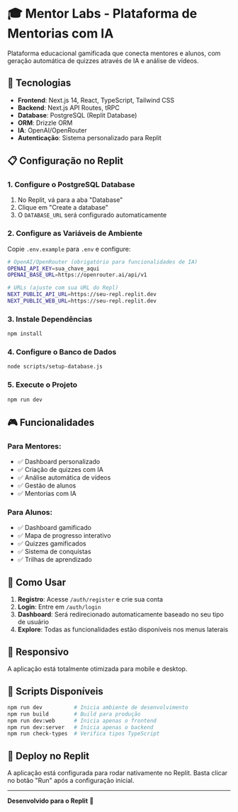 
# 🎓 Mentor Labs - Plataforma de Mentorias com IA

Plataforma educacional gamificada que conecta mentores e alunos, com geração automática de quizzes através de IA e análise de vídeos.

## 🚀 Tecnologias

- **Frontend**: Next.js 14, React, TypeScript, Tailwind CSS
- **Backend**: Next.js API Routes, tRPC
- **Database**: PostgreSQL (Replit Database)
- **ORM**: Drizzle ORM
- **IA**: OpenAI/OpenRouter
- **Autenticação**: Sistema personalizado para Replit

## 📋 Configuração no Replit

### 1. Configure o PostgreSQL Database
1. No Replit, vá para a aba "Database" 
2. Clique em "Create a database"
3. O `DATABASE_URL` será configurado automaticamente

### 2. Configure as Variáveis de Ambiente
Copie `.env.example` para `.env` e configure:

```bash
# OpenAI/OpenRouter (obrigatório para funcionalidades de IA)
OPENAI_API_KEY=sua_chave_aqui
OPENAI_BASE_URL=https://openrouter.ai/api/v1

# URLs (ajuste com sua URL do Repl)
NEXT_PUBLIC_API_URL=https://seu-repl.replit.dev
NEXT_PUBLIC_WEB_URL=https://seu-repl.replit.dev
```

### 3. Instale Dependências
```bash
npm install
```

### 4. Configure o Banco de Dados
```bash
node scripts/setup-database.js
```

### 5. Execute o Projeto
```bash
npm run dev
```

## 🎮 Funcionalidades

### Para Mentores:
- ✅ Dashboard personalizado
- ✅ Criação de quizzes com IA
- ✅ Análise automática de vídeos
- ✅ Gestão de alunos
- ✅ Mentorias com IA

### Para Alunos:
- ✅ Dashboard gamificado
- ✅ Mapa de progresso interativo
- ✅ Quizzes gamificados
- ✅ Sistema de conquistas
- ✅ Trilhas de aprendizado

## 🎯 Como Usar

1. **Registro**: Acesse `/auth/register` e crie sua conta
2. **Login**: Entre em `/auth/login`
3. **Dashboard**: Será redirecionado automaticamente baseado no seu tipo de usuário
4. **Explore**: Todas as funcionalidades estão disponíveis nos menus laterais

## 📱 Responsivo

A aplicação está totalmente otimizada para mobile e desktop.

## 🔧 Scripts Disponíveis

```bash
npm run dev          # Inicia ambiente de desenvolvimento
npm run build        # Build para produção
npm run dev:web      # Inicia apenas o frontend
npm run dev:server   # Inicia apenas o backend
npm run check-types  # Verifica tipos TypeScript
```

## 🌟 Deploy no Replit

A aplicação está configurada para rodar nativamente no Replit. Basta clicar no botão "Run" após a configuração inicial.

---

**Desenvolvido para o Replit** 🚀
